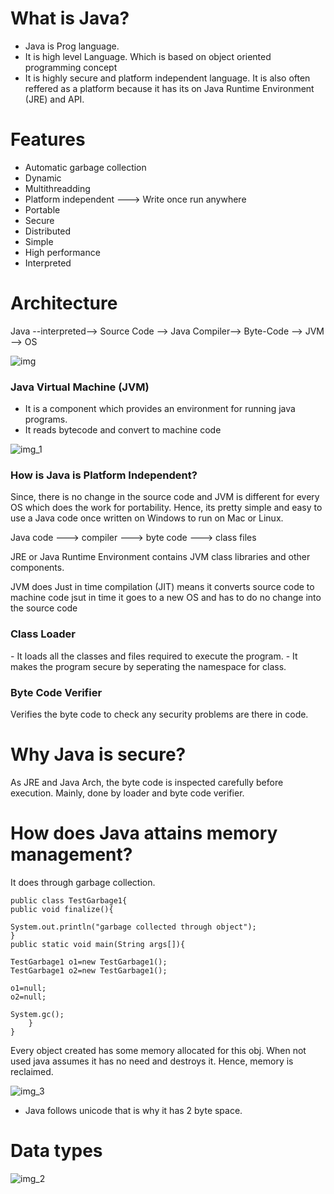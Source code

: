 # What is Java?
- Java is Prog language.
- It is high level Language. Which is based on object oriented programming concept
- It is highly secure and platform independent language. It is also often reffered as a platform because it has its on Java Runtime Environment (JRE) and API.

# Features 
- Automatic garbage collection
- Dynamic
- Multithreadding
- Platform independent ---> Write once run anywhere
- Portable
- Secure
- Distributed
- Simple
- High performance
- Interpreted

# Architecture

Java --interpreted--> Source Code --> Java Compiler--> Byte-Code --> JVM --> OS

![img](https://user-images.githubusercontent.com/87247136/212488875-0e025338-e21d-4c43-96d1-dd11f0b81936.png)


<h3> Java Virtual Machine (JVM)</h3>

- It is a component which provides an environment for running java programs.
- It reads bytecode and convert to machine code

![img_1](https://user-images.githubusercontent.com/87247136/212488894-cc891898-820c-4ece-9057-4e0dc1a53693.png)

<h3> How is Java is Platform Independent? </h3>

Since, there is no change in the source code and JVM is different for every OS which does the work for portability.
Hence, its pretty simple and easy to use a Java code once written on Windows to run on Mac or Linux.

Java code  ---> compiler ---> byte code ---> class files

JRE or Java Runtime Environment contains JVM class libraries and other components.

JVM does Just in time compilation (JIT) means it converts source code to machine code jsut in time it goes to a new OS and has to do no change into the source code

<h3> Class Loader </h3>
- It loads all the classes and files required to execute the program.
- It makes the program secure by seperating the namespace for class.

<h3> Byte Code Verifier</h3>
Verifies the byte code to check any security problems are there in code.

# Why Java is secure?

As JRE and Java Arch, the byte code is inspected carefully before execution. Mainly, done by loader and byte code verifier.

# How does Java attains memory management?
It does through garbage collection.

    public class TestGarbage1{  
    public void finalize(){

    System.out.println("garbage collected through object");
    }  
    public static void main(String args[]){

    TestGarbage1 o1=new TestGarbage1();  
    TestGarbage1 o2=new TestGarbage1();  

    o1=null;  
    o2=null; 

    System.gc();  
        }  
    } 
Every object created has some memory allocated for this obj. When not used java assumes it has no need and destroys it.
Hence, memory is reclaimed.

![img_3](https://user-images.githubusercontent.com/87247136/212488903-8ba00b81-16ea-442e-87e0-d7af77c8ca1a.png)

- Java follows unicode that is why it has 2 byte space.

# Data types

![img_2](https://user-images.githubusercontent.com/87247136/212488902-850124c0-9859-4ee9-8b19-3f0f556b5781.png)
